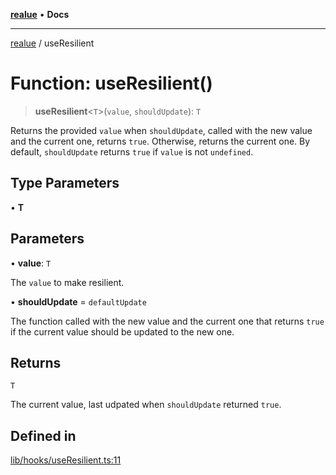 [**realue**](../README.md) • **Docs**

***

[realue](../README.md) / useResilient

# Function: useResilient()

> **useResilient**\<`T`\>(`value`, `shouldUpdate`): `T`

Returns the provided `value` when `shouldUpdate`, called with the new value and the current one, returns `true`. Otherwise, returns the current one.
By default, `shouldUpdate` returns `true` if `value` is not `undefined`.

## Type Parameters

• **T**

## Parameters

• **value**: `T`

The `value` to make resilient.

• **shouldUpdate** = `defaultUpdate`

The function called with the new value and the current one that returns `true` if the current value should be updated to the new one.

## Returns

`T`

The current value, last udpated when `shouldUpdate` returned `true`.

## Defined in

[lib/hooks/useResilient.ts:11](https://github.com/nevoland/realue/blob/bda2c81a122722d2211255b398b35c625b1e6a1c/lib/hooks/useResilient.ts#L11)
